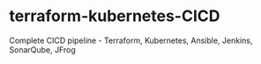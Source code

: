 # terraform-kubernetes-CICD
Complete CICD pipeline - Terraform, Kubernetes, Ansible, Jenkins, SonarQube, JFrog
